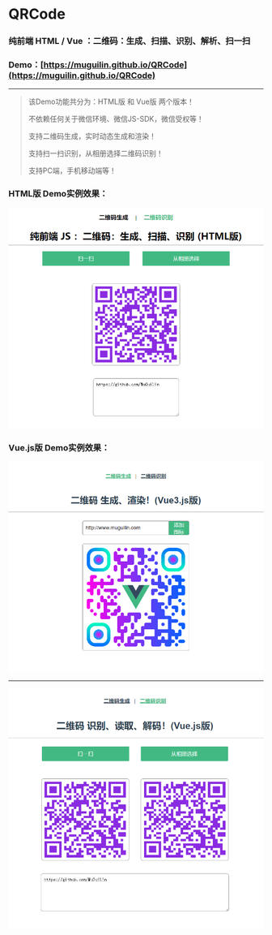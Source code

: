 # QRCode

### 纯前端 HTML / Vue ：二维码：生成、扫描、识别、解析、扫一扫

### Demo：[https://muguilin.github.io/QRCode](https://muguilin.github.io/QRCode)

---

> 该Demo功能共分为：HTML版 和 Vue版 两个版本！
>
> 不依赖任何关于微信环境、微信JS-SDK，微信受权等！
>
> 支持二维码生成，实时动态生成和渲染！
>
> 支持扫一扫识别，从相册选择二维码识别！
>
> 支持PC端，手机移动端等！



### HTML版 Demo实例效果：

![二维码识别](https://raw.githubusercontent.com/MuGuiLin/QRCode/master/HtmlQRCode/img/qrcode.png)



### Vue.js版 Demo实例效果：

![二维码生成](https://raw.githubusercontent.com/MuGuiLin/QRCode/master/Vue3QRCode/src/assets/create.png)

------

![二维码识别](https://raw.githubusercontent.com/MuGuiLin/QRCode/master/VueQRCode/src/assets/qrcode.png)